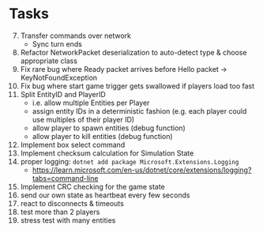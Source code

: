 # Tasks

7. Transfer commands over network
    - Sync turn ends
7. Refactor NetworkPacket deserialization to auto-detect type & choose appropriate class
7. Fix rare bug where Ready packet arrives before Hello packet -> KeyNotFoundException
7. Fix bug where start game trigger gets swallowed if players load too fast
8. Split EntityID and PlayerID
   - i.e. allow multiple Entities per Player
   - assign entity IDs in a deterministic fashion (e.g. each player could use multiples of their player ID)
   - allow player to spawn entities (debug function)
   - allow player to kill entities (debug function)
9. Implement box select command
10. Implement checksum calculation for Simulation State
11. proper logging: `dotnet add package Microsoft.Extensions.Logging`
    - https://learn.microsoft.com/en-us/dotnet/core/extensions/logging?tabs=command-line
12. Implement CRC checking for the game state
13. send our own state as heartbeat every few seconds
14. react to disconnects & timeouts
15. test more than 2 players
16. stress test with many entities
